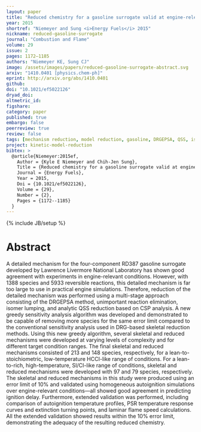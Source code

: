 ```yaml
---
layout: paper
title: "Reduced chemistry for a gasoline surrogate valid at engine-relevant conditions"
year: 2015
shortref: "Niemeyer and Sung <i>Energy Fuels</i> 2015"
nickname: reduced-gasoline-surrogate
journal: "Combustion and Flame"
volume: 29
issue: 2
pages: 1172–1185
authors: "Niemeyer KE, Sung CJ"
image: /assets/images/papers/reduced-gasoline-surrogate-abstract.svg
arxiv: "1410.0401 [physics.chem-ph]"
eprint: http://arxiv.org/abs/1410.0401
github:
doi: "10.1021/ef5022126"
dryad_doi:
altmetric_id:
figshare:
category: paper
published: true
embargo: false
peerreview: true
review: false
tags: [mechanism reduction, model reduction, gasoline, DRGEPSA, QSS, isomer lumping]
project: kinetic-model-reduction
bibtex: >
  @article{Niemeyer:2015ef,
    Author = {Kyle E Niemeyer and Chih-Jen Sung},
    Title = {Reduced chemistry for a gasoline surrogate valid at engine-relevant conditions},
    Journal = {Energy Fuels},
    Year = 2015,
    Doi = {10.1021/ef5022126},
    Volume = {29},
    Number = {2},
    Pages = {1172--1185}
  }
---
```

{% include JB/setup %}

# Abstract

A detailed mechanism for the four-component RD387 gasoline surrogate developed by Lawrence Livermore National Laboratory has shown good agreement with experiments in engine-relevant conditions. However, with 1388 species and 5933 reversible reactions, this detailed mechanism is far too large to use in practical engine simulations. Therefore, reduction of the detailed mechanism was performed using a multi-stage approach consisting of the DRGEPSA method, unimportant reaction elimination, isomer lumping, and analytic QSS reduction based on CSP analysis. A new greedy sensitivity analysis algorithm was developed and demonstrated to be capable of removing more species for the same error limit compared to the conventional sensitivity analysis used in DRG-based skeletal reduction methods. Using this new greedy algorithm, several skeletal and reduced mechanisms were developed at varying levels of complexity and for different target condition ranges. The final skeletal and reduced mechanisms consisted of 213 and 148 species, respectively, for a lean-to-stoichiometric, low-temperature HCCI-like range of conditions. For a lean-to-rich, high-temperature, SI/CI-like range of conditions, skeletal and reduced mechanisms were developed with 97 and 79 species, respectively. The skeletal and reduced mechanisms in this study were produced using an error limit of 10% and validated using homogeneous autoignition simulations over engine-relevant conditions—all showed good agreement in predicting ignition delay. Furthermore, extended validation was performed, including comparison of autoignition temperature profiles, PSR temperature response curves and extinction turning points, and laminar flame speed calculations. All the extended validation showed results within the 10% error limit, demonstrating the adequacy of the resulting reduced chemistry.
